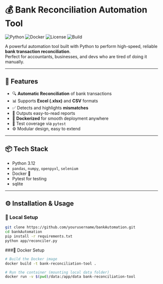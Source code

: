 # 💰 Bank Reconciliation Automation Tool

![Python](https://img.shields.io/badge/Python-3.12-blue.svg)
![Docker](https://img.shields.io/badge/Dockerized-Yes-2496ED)
![License](https://img.shields.io/badge/License-MIT-green.svg)
![Build](https://img.shields.io/badge/Status-Active-brightgreen)

A powerful automation tool built with Python to perform high-speed, reliable **bank transaction reconciliation**.  
Perfect for accountants, businesses, and devs who are tired of doing it manually.

---

## 🚀 Features

- 🔍 **Automatic Reconciliation** of bank transactions
- 📊 Supports **Excel (.xlsx)** and **CSV** formats
- ✅ Detects and highlights **mismatches**
- 📁 Outputs easy-to-read reports
- 🐳 **Dockerized** for smooth deployment anywhere
- 🧪 Test coverage via `pytest`
- ⚙️ Modular design, easy to extend

---

## 📦 Tech Stack

- Python 3.12
- `pandas`, `numpy`, `openpyxl`, `selenium`
- Docker 🐳
- Pytest for testing
- sqlite
---

## ⚙️ Installation & Usage

### 🔧 Local Setup

```bash
git clone https://github.com/yourusername/bankAutomation.git
cd bankAutomation
pip install -r requirements.txt
python app/reconciler.py
```
###🐳 Docker Setup
```bash
# Build the Docker image
docker build -t bank-reconciliation-tool .

# Run the container (mounting local data folder)
docker run -v $(pwd)/data:/app/data bank-reconciliation-tool
```
